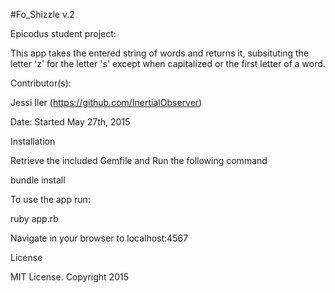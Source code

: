 #Fo_Shizzle v.2

Epicodus student project:

This app takes the entered string of words and returns it, subsituting the letter 'z' for the letter 's' except when capitalized or the first letter of a word. 

Contributor(s):

Jessi Iler (https://github.com/InertialObserver)

Date: Started May 27th, 2015

Installation

Retrieve the included Gemfile and Run the following command

bundle install

To use the app run:

ruby app.rb

Navigate in your browser to localhost:4567

License

MIT License. Copyright 2015
